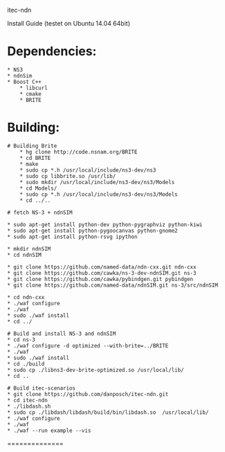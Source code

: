 itec-ndn

Install Guide (testet on Ubuntu 14.04 64bit)

# Dependencies:
    * NS3
    * ndnSim
    * Boost C++
		* libcurl
		* cmake
		* BRITE

# Building:

    # Building Brite
		* hg clone http://code.nsnam.org/BRITE
		* cd BRITE
		* make
		* sudo cp *.h /usr/local/include/ns3-dev/ns3
		* sudo cp libbrite.so /usr/lib/
		* sudo mkdir /usr/local/include/ns3-dev/ns3/Models
		* cd Models/
		* sudo cp *.h /usr/local/include/ns3-dev/ns3/Models
		* cd ../..

    # fetch NS-3 + ndnSIM

    * sudo apt-get install python-dev python-pygraphviz python-kiwi
    * sudo apt-get install python-pygoocanvas python-gnome2
    * sudo apt-get install python-rsvg ipython

    * mkdir ndnSIM
    * cd ndnSIM

    * git clone https://github.com/named-data/ndn-cxx.git ndn-cxx
    * git clone https://github.com/cawka/ns-3-dev-ndnSIM.git ns-3
    * git clone https://github.com/cawka/pybindgen.git pybindgen
    * git clone https://github.com/named-data/ndnSIM.git ns-3/src/ndnSIM

    * cd ndn-cxx
    * ./waf configure
    * ./waf
    * sudo ./waf install
    * cd ../

    # Build and install NS-3 and ndnSIM
    * cd ns-3
    * ./waf configure -d optimized --with-brite=../BRITE
    * ./waf
    * sudo ./waf install
    * cd ./build
    * sudo cp ./libns3-dev-brite-optimized.so /usr/local/lib/
    * cd ..

    # Build itec-scenarios
    * git clone https://github.com/danposch/itec-ndn.git
    * cd itec-ndn
    * ./libdash.sh
    * sudo cp ./libdash/libdash/build/bin/libdash.so  /usr/local/lib/
    * ./waf configure
    * ./waf 
    * ./waf --run example --vis

		
    
==============
